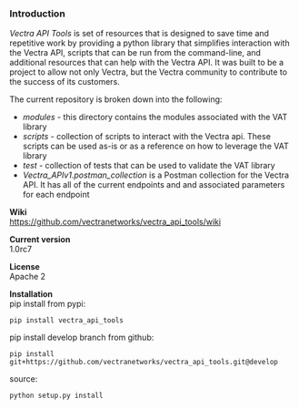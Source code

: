 ### Introduction
_Vectra API Tools_ is set of resources that is designed to save time and repetitive work by providing a python library that simplifies interaction with the Vectra API, scripts that can be run from the command-line, and additional resources that can help with the Vectra API. It was built to be a project to allow not only Vectra, but the Vectra community to contribute to the success of its customers.

The current repository is broken down into the following:
* _modules_ - this directory contains the modules associated with the VAT library
* _scripts_ - collection of scripts to interact with the Vectra api. These scripts can be used as-is or as a reference on how to leverage the VAT library
* _test_ - collection of tests that can be used to validate the VAT library
* _Vectra\_APIv1.postman\_collection_ is a Postman collection for the Vectra API. It has all of the current endpoints and and associated parameters for each endpoint

**Wiki**  
https://github.com/vectranetworks/vectra_api_tools/wiki

**Current version**  
1.0rc7

**License**  
Apache 2

**Installation**  
pip install from pypi:  
```
pip install vectra_api_tools
```
pip install develop branch from github:
```
pip install git+https://github.com/vectranetworks/vectra_api_tools.git@develop
```
source:
```
python setup.py install
```
